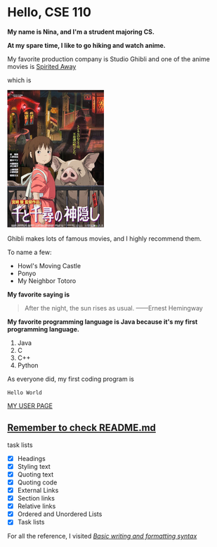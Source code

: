 # Hello, CSE 110

**My name is Nina, and I'm a strudent majoring CS.**

**At my spare time, I like to go hiking and watch anime.**

My favorite production company is Studio Ghibli and one of the anime movies is
[Spirited Away](Spirited_Away_Japanese_poster.png)

which is

![image](Spirited_Away_Japanese_poster.png)

Ghibli makes lots of famous movies, and I highly recommend them.

To name a few:
- Howl's Moving Castle
- Ponyo
- My Neighbor Totoro


**My favorite saying is**
>After the night, the sun rises as usual.  ——Ernest Hemingway

**My favorite programming language is Java because it's my first programming language.**
1. Java
2. C
3. C++
4. Python

As everyone did, my first coding program is
```
Hello World
```

[MY USER PAGE](https://github.com/YGnina/cse110/blob/add-read-me/README.md)
## [Remember to check README.md](https://github.com/YGnina/cse110/blob/add-read-me/README.md)



task lists
- [x] Headings
- [x] Styling text
- [x] Quoting text
- [x] Quoting code
- [x] External Links
- [x] Section links
- [x] Relative links 
- [x] Ordered and Unordered Lists
- [x] Task lists

For all the reference, I visited [*Basic writing and formatting syntax*](https://docs.github.com/en/get-started/writing-on-github/getting-started-with-writing-and-formatting-on-github/basic-writing-and-formatting-syntax#links)
